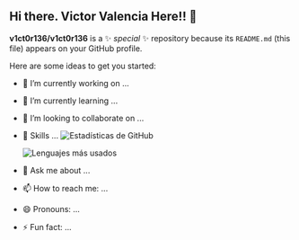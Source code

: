 ## Hi there. Victor Valencia Here!! 👋

**v1ct0r136/v1ct0r136** is a ✨ _special_ ✨ repository because its `README.md` (this file) appears on your GitHub profile.

Here are some ideas to get you started:

- 🔭 I’m currently working on ...
- 🌱 I’m currently learning ...
- 👯 I’m looking to collaborate on ...
- 🤔 Skills ...
  ![Estadísticas de GitHub](https://github-readme-stats.vercel.app/api?username=tu_usuario&show_icons=true&theme=radical)

  ![Lenguajes más usados](https://github-readme-stats.vercel.app/api/top-langs/?username=tu_usuario&layout=compact&theme=radical)
- 💬 Ask me about ...
- 📫 How to reach me: ...
- 😄 Pronouns: ...
- ⚡ Fun fact: ...
